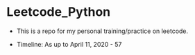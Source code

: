 # Leetcode_Python

- This is a repo for my personal training/practice on leetcode.

- Timeline: 
As up to April 11, 2020 - 57
